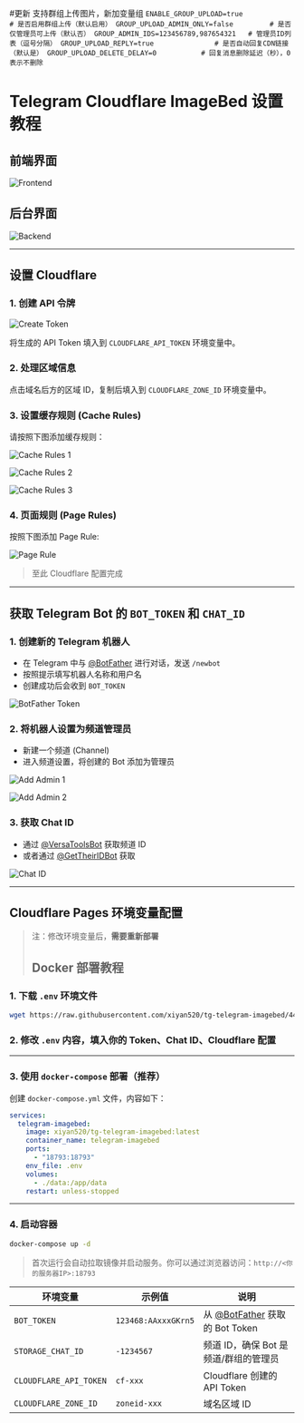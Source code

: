 #更新
支持群组上传图片，新加变量组
`
ENABLE_GROUP_UPLOAD=true              # 是否启用群组上传（默认启用）
GROUP_UPLOAD_ADMIN_ONLY=false         # 是否仅管理员可上传（默认否）
GROUP_ADMIN_IDS=123456789,987654321   # 管理员ID列表（逗号分隔）
GROUP_UPLOAD_REPLY=true               # 是否自动回复CDN链接（默认是）
GROUP_UPLOAD_DELETE_DELAY=0           # 回复消息删除延迟（秒），0表示不删除
`
# Telegram Cloudflare ImageBed 设置教程

## 前端界面

![Frontend](https://img.jivon.de/image/QWdBQ0FnVUFBeGtE49e5a6c9)

## 后台界面

![Backend](https://img.jivon.de/image/QWdBQ0FnVUFBeGtE806e79f6)

---

## 设置 Cloudflare

### 1. 创建 API 令牌

![Create Token](https://img.jivon.de/image/QWdBQ0FnVUFBeGtEcb3b08ba)

将生成的 API Token 填入到 `CLOUDFLARE_API_TOKEN` 环境变量中。

### 2. 处理区域信息

点击域名后方的区域 ID，复制后填入到 `CLOUDFLARE_ZONE_ID` 环境变量中。

### 3. 设置缓存规则 (Cache Rules)

请按照下图添加缓存规则：

![Cache Rules 1](https://img.jivon.de/image/QWdBQ0FnVUFBeGtEabb0804d)

![Cache Rules 2](https://img.jivon.de/image/QWdBQ0FnVUFBeGtEedf6e136)

![Cache Rules 3](https://img.jivon.de/image/QWdBQ0FnVUFBeGtE66c411c0)

### 4. 页面规则 (Page Rules)

按照下图添加 Page Rule:

![Page Rule](https://img.jivon.de/image/QWdBQ0FnVUFBeGtEdb6d09a5)

> 至此 Cloudflare 配置完成

---

## 获取 Telegram Bot 的 `BOT_TOKEN` 和 `CHAT_ID`

### 1. 创建新的 Telegram 机器人

* 在 Telegram 中与 [@BotFather](https://t.me/BotFather) 进行对话，发送 `/newbot`
* 按照提示填写机器人名称和用户名
* 创建成功后会收到 `BOT_TOKEN`

![BotFather Token](https://github.com/user-attachments/assets/04f01289-205c-43e0-ba03-d9ab3465e349)

### 2. 将机器人设置为频道管理员

* 新建一个频道 (Channel)
* 进入频道设置，将创建的 Bot 添加为管理员

![Add Admin 1](https://github.com/user-attachments/assets/cedea4c7-8b31-42e0-98a1-8a72ff69528f)

![Add Admin 2](https://github.com/user-attachments/assets/16393802-17eb-4ae4-a758-f0fdb7aaebc4)

### 3. 获取 Chat ID

* 通过 [@VersaToolsBot](https://t.me/VersaToolsBot) 获取频道 ID
* 或者通过 [@GetTheirIDBot](https://t.me/GetTheirIDBot) 获取

![Chat ID](https://github.com/user-attachments/assets/59fe8b20-c969-4d13-8e46-e58c0e8b9e79)

---

## Cloudflare Pages 环境变量配置

> 注：修改环境变量后，**需要重新部署**
>
> ## Docker 部署教程

### 1. 下载 `.env` 环境文件

```bash
wget https://raw.githubusercontent.com/xiyan520/tg-telegram-imagebed/44b8296c5c5b02a4875437c1dafa0a589f2981a2/.env
```

### 2. 修改 `.env` 内容，填入你的 Token、Chat ID、Cloudflare 配置

---

### 3. 使用 `docker-compose` 部署（推荐）

创建 `docker-compose.yml` 文件，内容如下：

```yaml
services:
  telegram-imagebed:
    image: xiyan520/tg-telegram-imagebed:latest
    container_name: telegram-imagebed
    ports:
      - "18793:18793"
    env_file: .env
    volumes:
      - ./data:/app/data
    restart: unless-stopped
```

---

### 4. 启动容器

```bash
docker-compose up -d
```

> 首次运行会自动拉取镜像并启动服务。你可以通过浏览器访问：`http://<你的服务器IP>:18793`


| 环境变量                   | 示例值                 | 说明                                                   |
| ---------------------- | ------------------- | ---------------------------------------------------- |
| `BOT_TOKEN`            | `123468:AAxxxGKrn5` | 从 [@BotFather](https://t.me/BotFather) 获取的 Bot Token |
| `STORAGE_CHAT_ID`      | `-1234567`          | 频道 ID，确保 Bot 是频道/群组的管理员                              |
| `CLOUDFLARE_API_TOKEN` | `cf-xxx`            | Cloudflare 创建的 API Token                             |
| `CLOUDFLARE_ZONE_ID`   | `zoneid-xxx`        | 域名区域 ID                                              |
